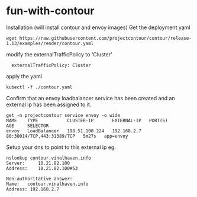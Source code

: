 # fun-with-contour


Installation
(will install contour and envoy images)
Get the deployment yaml
```
wget https://raw.githubusercontent.com/projectcontour/contour/release-1.13/examples/render/contour.yaml
```
modify the externalTrafficPolicy to 'Cluster'
```
  externalTrafficPolicy: Cluster
```
apply the yaml
```
kubectl -f ./contour.yaml
```

Confirm that an envoy loadbalancer service has been created and an external ip has been assigned to it.
```
get -n projectcontour service envoy -o wide
NAME    TYPE           CLUSTER-IP       EXTERNAL-IP   PORT(S)                      AGE     SELECTOR
envoy   LoadBalancer   198.51.100.224   192.168.2.7   80:30014/TCP,443:31389/TCP   5m27s   app=envoy
```

Setup your dns to point to this external ip eg.
```
nslookup contour.vinalhaven.info
Server:		10.21.82.100
Address:	10.21.82.100#53

Non-authoritative answer:
Name:	contour.vinalhaven.info
Address: 192.168.2.7
```



